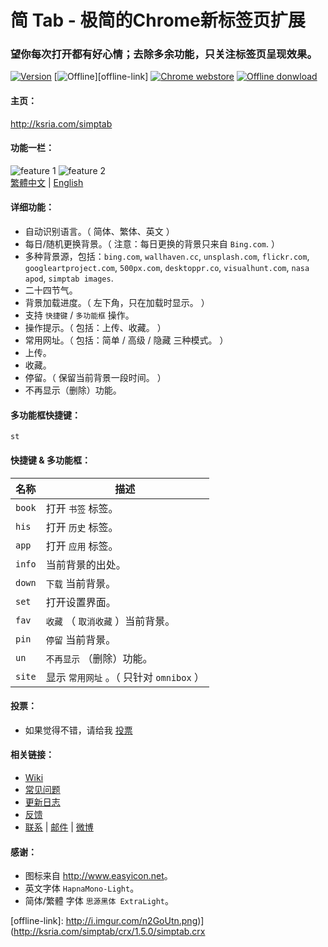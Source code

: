 简 Tab - 极简的Chrome新标签页扩展
=======
### 望你每次打开都有好心情；去除多余功能，只关注标签页呈现效果。
[![Version][version-badge]][version-link]
[![Offline][offline-badge]][offline-link]
[![Chrome webstore](http://i.imgur.com/VHT26ei.png)](https://chrome.google.com/webstore/detail/simptab-new-tab/kbgmbmkhepchmmcnbdbclpkpegbgikjc)    [![Offline donwload](http://i.imgur.com/n2GoUtn.png)](http://ksria.com/simptab/crx/1.5.0/simptab.crx)

#### 主页：
<http://ksria.com/simptab>

#### 功能一栏：
  ![feature 1](http://i.imgur.com/BZGMo4p.jpg)
  ![feature 2](http://i.imgur.com/auWFlc9.jpg)  
  [繁體中文](https://github.com/kenshin/simptab/blob/master/README.tw.md) | [English](https://github.com/kenshin/simptab/blob/master/README.en.md)

#### 详细功能：
- 自动识别语言。（ 简体、繁体、英文 ）  
- 每日/随机更换背景。（ 注意：每日更换的背景只来自 `Bing.com`. ）  
- 多种背景源，包括：`bing.com`, `wallhaven.cc`, `unsplash.com`, `flickr.com`, `googleartproject.com`, `500px.com`, `desktoppr.co`, `visualhunt.com`, `nasa apod`, `simptab images`.  
- 二十四节气。
- 背景加载进度。（ 左下角，只在加载时显示。 ）  
- 支持 `快捷键` / `多功能框` 操作。  
- 操作提示。（ 包括：上传、收藏。 ）  
- 常用网址。（ 包括：简单 / 高级 / 隐藏 三种模式。 ）
- 上传。  
- 收藏。  
- 停留。（ 保留当前背景一段时间。 ）
- 不再显示（删除）功能。  

#### 多功能框快捷键：
`st`

#### 快捷键 & 多功能框：
名称 | 描述
------ | ------
`book` | 打开 `书签` 标签。
`his ` | 打开 `历史` 标签。
`app ` | 打开 `应用` 标签。
`info` | 当前背景的出处。
`down` | `下载` 当前背景。
`set ` | 打开设置界面。
`fav`  | `收藏` （ `取消收藏` ）当前背景。
`pin`  | `停留` 当前背景。
`un`   | `不再显示` （删除）功能。
`site` | 显示 `常用网址` 。（ 只针对 `omnibox` ）

#### 投票：
* 如果觉得不错，请给我 [投票](https://chrome.google.com/webstore/detail/simptab-new-tab/kbgmbmkhepchmmcnbdbclpkpegbgikjc/reviews?hl=zh-CN)

#### 相关链接：
* [Wiki](https://github.com/kenshin/simptab/wiki)
* [常见问题](https://github.com/kenshin/simptab/blob/master/QA.md)
* [更新日志](https://github.com/kenshin/simptab/blob/master/CHANGELOG.md)
* [反馈](https://github.com/kenshin/simptab/issues)
* [联系](http://kenshin.wang) | [邮件](kenshin@ksria.com) | [微博](http://weibo.com/23784148)

#### 感谢：
- 图标来自 <http://www.easyicon.net>。
- 英文字体 `HapnaMono-Light`。
- 简体/繁體 字体 `思源黑体 ExtraLight`。

<!-- Header -->
[version-badge]:    https://img.shields.io/badge/release_version-1.5.0-blue.svg
[version-link]:     https://github.com/kenshin/simptab/releases
[offline-badge]:    https://img.shields.io/badge/download-_418k_lastest_version-brightgreen.svg
[offline-link]:     http://i.imgur.com/n2GoUtn.png)](http://ksria.com/simptab/crx/1.5.0/simptab.crx

